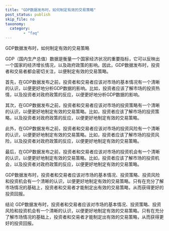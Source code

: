 ```yaml
---
title: "GDP数据发布时，如何制定有效的交易策略"
post_status: publish
skip_file: no
taxonomy:
  category:
        - "faq"
---
```


GDP数据发布时，如何制定有效的交易策略

GDP（国内生产总值）数据是衡量一个国家经济状况的重要指标，它可以反映出一个国家的经济增长情况，以及政府政策的影响。因此，GDP数据发布时，投资者和交易者都会密切关注，以便制定有效的交易策略。

首先，在GDP数据发布之前，投资者和交易者应该对市场的基本情况有一个清晰的认识，以便更好地分析GDP数据的影响。比如，投资者应该了解市场的投资热情，以及投资者对政府政策的反应，以便更好地分析GDP数据的影响。

其次，在GDP数据发布之前，投资者和交易者应该对市场的投资策略有一个清晰的认识，以便更好地制定有效的交易策略。比如，投资者应该了解市场的投资策略，以及投资者对政府政策的反应，以便更好地制定有效的交易策略。

此外，在GDP数据发布之前，投资者和交易者应该对市场的投资风险有一个清晰的认识，以便更好地制定有效的交易策略。比如，投资者应该了解市场的投资风险，以及投资者对政府政策的反应，以便更好地制定有效的交易策略。

最后，在GDP数据发布之前，投资者和交易者应该对市场的投资机会有一个清晰的认识，以便更好地制定有效的交易策略。比如，投资者应该了解市场的投资机会，以及投资者对政府政策的反应，以便更好地制定有效的交易策略。

GDP数据发布时，投资者和交易者应该对市场的基本情况、投资策略、投资风险和投资机会有一个清晰的认识，以便更好地制定有效的交易策略。只有在充分了解市场情况的基础上，投资者和交易者才能制定出有效的交易策略，从而获得更好的投资回报。

结论 GDP数据发布时，投资者和交易者应该对市场的基本情况、投资策略、投资风险和投资机会有一个清晰的认识，以便更好地制定有效的交易策略。只有在充分了解市场情况的基础上，投资者和交易者才能制定出有效的交易策略，从而获得更好的投资回报。
